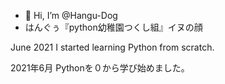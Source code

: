 - 👋 Hi, I’m @Hangu-Dog
- はんぐぅ『python幼稚園つくし組』イヌの顔

June 2021 I started learning Python from scratch.

2021年6月 Pythonを０から学び始めました。


<!---
Hangu-Dog/Hangu-Dog is a ✨ special ✨ repository because its `README.md` (this file) appears on your GitHub profile.
You can click the Preview link to take a look at your changes.
--->
